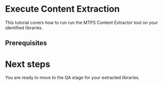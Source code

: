 # Execute Content Extraction

This tutorial covers how to run run the MTPS Content Extractor tool on your identified libraries.

## Prerequisites 


# Next steps
You are ready to move to the QA stage for your extracted libraries.
